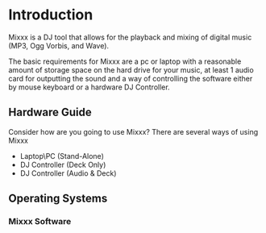 # Introduction

Mixxx is a DJ tool that allows for the playback and mixing of digital
music (MP3, Ogg Vorbis, and Wave).

The basic requirements for Mixxx are a pc or laptop with a reasonable
amount of storage space on the hard drive for your music, at least 1
audio card for outputting the sound and a way of controlling the
software either by mouse keyboard or a hardware DJ Controller.

## Hardware Guide

Consider how are you going to use Mixxx? There are several ways of using
Mixxx

  - Laptop\\PC (Stand-Alone)
  - DJ Controller (Deck Only)
  - DJ Controller (Audio & Deck)

## Operating Systems

### Mixxx Software
